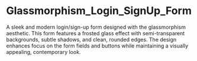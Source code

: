 # Glassmorphism_Login_SignUp_Form
A sleek and modern login/sign-up form designed with the glassmorphism aesthetic. This form features a frosted glass effect with semi-transparent backgrounds, subtle shadows, and clean, rounded edges. The design enhances focus on the form fields and buttons while maintaining a visually appealing, contemporary look.
